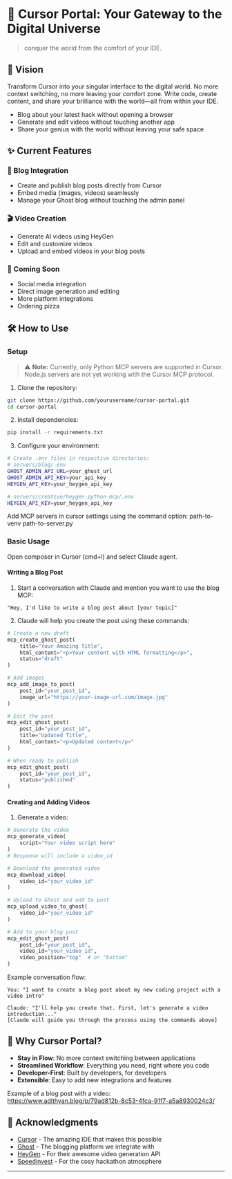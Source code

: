 # 🌌 Cursor Portal: Your Gateway to the Digital Universe

> conquer the world from the comfort of your IDE.

## 🚀 Vision

Transform Cursor into your singular interface to the digital world. No more context switching, no more leaving your comfort zone. Write code, create content, and share your brilliance with the world—all from within your IDE.
 
- Blog about your latest hack without opening a browser
- Generate and edit videos without touching another app
- Share your genius with the world without leaving your safe space

## ✨ Current Features

### 📝 Blog Integration
- Create and publish blog posts directly from Cursor
- Embed media (images, videos) seamlessly
- Manage your Ghost blog without touching the admin panel

### 🎬 Video Creation
- Generate AI videos using HeyGen
- Edit and customize videos
- Upload and embed videos in your blog posts

### 🔮 Coming Soon
- Social media integration
- Direct image generation and editing
- More platform integrations
- Ordering pizza 

## 🛠 How to Use

### Setup

> ⚠️ **Note:** Currently, only Python MCP servers are supported in Cursor. Node.js servers are not yet working with the Cursor MCP protocol.

1. Clone the repository:
```bash
git clone https://github.com/yourusername/cursor-portal.git
cd cursor-portal
```

2. Install dependencies:
```bash
pip install -r requirements.txt
```

3. Configure your environment:
```bash
# Create .env files in respective directories:
# servers/blog/.env
GHOST_ADMIN_API_URL=your_ghost_url
GHOST_ADMIN_API_KEY=your_api_key
HEYGEN_API_KEY=your_heygen_api_key

# servers/creative/heygen-python-mcp/.env
HEYGEN_API_KEY=your_heygen_api_key
```

Add MCP servers in cursor settings using the command option:
path-to-venv path-to-server.py

### Basic Usage

Open composer in Cursor (cmd+l) and select Claude agent.

#### Writing a Blog Post
1. Start a conversation with Claude and mention you want to use the blog MCP:
```
"Hey, I'd like to write a blog post about [your topic]"
```

2. Claude will help you create the post using these commands:
```python
# Create a new draft
mcp_create_ghost_post(
    title="Your Amazing Title",
    html_content="<p>Your content with HTML formatting</p>",
    status="draft"
)

# Add images
mcp_add_image_to_post(
    post_id="your_post_id",
    image_url="https://your-image-url.com/image.jpg"
)

# Edit the post
mcp_edit_ghost_post(
    post_id="your_post_id",
    title="Updated Title",
    html_content="<p>Updated content</p>"
)

# When ready to publish
mcp_edit_ghost_post(
    post_id="your_post_id",
    status="published"
)
```

#### Creating and Adding Videos
1. Generate a video:
```python
# Generate the video
mcp_generate_video(
    script="Your video script here"
)
# Response will include a video_id

# Download the generated video
mcp_download_video(
    video_id="your_video_id"
)

# Upload to Ghost and add to post
mcp_upload_video_to_ghost(
    video_id="your_video_id"
)

# Add to your blog post
mcp_edit_ghost_post(
    post_id="your_post_id",
    video_id="your_video_id",
    video_position="top"  # or "bottom"
)
```

Example conversation flow:
```
You: "I want to create a blog post about my new coding project with a video intro"

Claude: "I'll help you create that. First, let's generate a video introduction..."
[Claude will guide you through the process using the commands above]
```


## 🌟 Why Cursor Portal?

- **Stay in Flow**: No more context switching between applications
- **Streamlined Workflow**: Everything you need, right where you code
- **Developer-First**: Built by developers, for developers
- **Extensible**: Easy to add new integrations and features

Example of a blog post with a video:
https://www.adithyan.blog/p/79ad812b-8c53-4fca-91f7-a5a8930024c3/


## 🙏 Acknowledgments

- [Cursor](https://cursor.sh/) - The amazing IDE that makes this possible
- [Ghost](https://ghost.org/) - The blogging platform we integrate with
- [HeyGen](https://www.heygen.com/) - For their awesome video generation API
- [Speedinvest](https://speedinvest.com/) - For the cosy hackathon atmosphere

---


